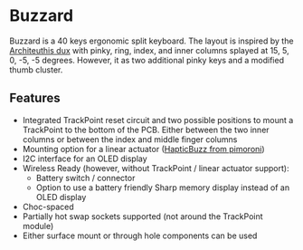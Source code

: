# Buzzard

Buzzard is a 40 keys ergonomic split keyboard. The layout is inspired by the [Architeuthis dux](https://github.com/tapioki/cephalopoda/tree/main/Architeuthis%20dux) with pinky, ring, index, and inner columns splayed at 15, 5, 0, -5, -5 degrees. However, it as two additional pinky keys and a modified thumb cluster.

## Features

- Integrated TrackPoint reset circuit and two possible positions to mount a TrackPoint to the bottom of the PCB. Either between the two inner columns or between the index and middle finger columns
- Mounting option for a linear actuator ([HapticBuzz from pimoroni](https://shop.pimoroni.com/products/drv2605l-linear-actuator-haptic-breakout))
- I2C interface for an OLED display
- Wireless Ready (however, without TrackPoint / linear actuator support):
  - Battery switch / connector
  - Option to use a battery friendly Sharp memory display instead of an OLED display
- Choc-spaced
- Partially hot swap sockets supported (not around the TrackPoint  module)
- Either surface mount or through hole components can be used 
